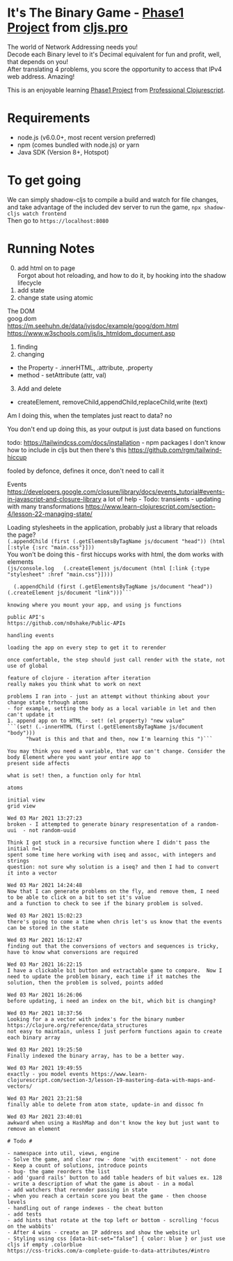 
# It's The Binary Game - [Phase1 Project](https://github.com/oakmac/professional-clojurescript-curriculum/blob/master/exercises/phase1-project.md "Professional Clojurescript - Phase1 Project") from [cljs.pro](https://cljs.pro/) #

  The world of Network Addressing needs you!  
  Decode each Binary level to it's Decimal equivalent for fun and profit, well, that depends on you!  
  After translating 4 problems, you score the opportunity to access that IPv4 web address.  Amazing!
  
  This is an enjoyable learning [Phase1 Project](https://github.com/oakmac/professional-clojurescript-curriculum/blob/master/exercises/phase1-project.md "Professional Clojurescript - Phase1 Project") from [Professional Clojurescript](https://cljs.pro/).

# Requirements #

- node.js (v6.0.0+, most recent version preferred)
- npm (comes bundled with node.js) or yarn
- Java SDK (Version 8+, Hotspot)

# To get going #

We can simply shadow-cljs to compile a build and watch for file changes, and take advantage of the included dev server to run the game,
`npx shadow-cljs watch frontend`  
Then go to `https://localhost:8080`

# Running Notes #

 0. add html on to page  
 Forgot about hot reloading, and how to do it, by hooking into the shadow lifecycle
 1. add state
 2. change state using atomic

 The DOM  
 goog.dom  
 https://m.seehuhn.de/data/jvjsdoc/example/goog/dom.html  
 https://www.w3schools.com/js/js_htmldom_document.asp  
 1. finding
 2. changing
 - the Property - .innerHTML, .attribute, .property
 - method - setAttribute (attr, val)
 3. Add and delete
 - createElement, removeChild,appendChild,replaceChild,write (text)
 
 Am I doing this, when the templates just react to data? no

 You don't end up doing this, as your output is just data based on functions

 todo:
 https://tailwindcss.com/docs/installation - npm packages I don't know how to include in cljs
 but then there's this https://github.com/rgm/tailwind-hiccup

 fooled by defonce, defines it once, don't need to call it

 Events
 https://developers.google.com/closure/library/docs/events_tutorial#events-in-javascript-and-closure-library
 a lot of help - Todo: transients - updating with many transformations
 https://www.learn-clojurescript.com/section-4/lesson-22-managing-state/

 Loading stylesheets in the application, probably just a library that reloads the page?  
 `(.appendChild (first (.getElementsByTagName js/document "head")) (html [:style {:src "main.css"}]))`  
 You won't be doing this - first hiccups works with html, the dom works with elements  
 `(js/console.log   (.createElement js/document (html [:link {:type "stylesheet" :href "main.css"}])))`  
 ```(let [x (.createElement js/document "link")]  
   (.appendChild (first (.getElementsByTagName js/document "head")) (.createElement js/document "link")))```  

 knowing where you mount your app, and using js functions

 public API's  
 https://github.com/n0shake/Public-APIs

 handling events

 loading the app on every step to get it to rerender

 once comfortable, the step should just call render with the state, not use of global

 feature of clojure - iteration after iteration  
 really makes you think what to work on next
 
 problems I ran into - just an attempt without thinking about your change state trhough atoms
 - for example, setting the body as a local variable in let and then can't update it
 1. append app on to HTML - set! (el property) "new value"
 ```(set! (.-innerHTML (first (.getElementsByTagName js/document "body")))
       "hwat is this and that and then, now I'm learning this ")```

 You may think you need a variable, that var can't change. Consider the body Element where you want your entire app to
 present side affects

 what is set! then, a function only for html

 atoms

 initial view
 grid view

 Wed 03 Mar 2021 13:27:23
 broken - I attempted to generate binary respresentation of a random-uui  - not random-uuid
 
 Think I got stuck in a recursive function where I didn't pass the initial n=1  
 spent some time here working with iseq and assoc, with integers and strings  
 question: not sure why solution is a iseq? and then I had to convert it into a vector  

 Wed 03 Mar 2021 14:24:48
 Now that I can generate problems on the fly, and remove them, I need to be able to click on a bit to set it's value
 and a function to check to see if the binary problem is solved.

 Wed 03 Mar 2021 15:02:23
 there's going to come a time when chris let's us know that the events can be stored in the state

 Wed 03 Mar 2021 16:12:47
 finding out that the conversions of vectors and sequences is tricky, have to know what conversions are required

 Wed 03 Mar 2021 16:22:15
 I have a clickable bit button and extractable game to compare.  Now I need to update the problem binary, each time if it matches the
 solution, then the problem is solved, points added

 Wed 03 Mar 2021 16:26:06 
 before updating, i need an index on the bit, which bit is changing?

 Wed 03 Mar 2021 18:37:56
 Looking for a a vector with index's for the binary number  
 https://clojure.org/reference/data_structures  
 not easy to maintain, unless I just perform functions again to create each binary array  

 Wed 03 Mar 2021 19:25:50
 Finally indexed the binary array, has to be a better way.

 Wed 03 Mar 2021 19:49:55
 exactly - you model events https://www.learn-clojurescript.com/section-3/lesson-19-mastering-data-with-maps-and-vectors/

 Wed 03 Mar 2021 23:21:58
 finally able to delete from atom state, update-in and dissoc fn

 Wed 03 Mar 2021 23:40:01
 awkward when using a HashMap and don't know the key but just want to remove an element
    
# Todo #

 - namespace into util, views, engine
 - Solve the game, and clear row - done 'with excitement' - not done
 - Keep a count of solutions, introduce points
 - bug- the game reorders the list
 - add 'guard rails' button to add table headers of bit values ex. 128
 - write a description of what the game is about - in a modal
 - add watchers that rerender passing in state
 - when you reach a certain score you beat the game - then choose levels
 - handling out of range indexes - the cheat button
 - add tests
 - add hints that rotate at the top left or bottom - scrolling 'focus on the wabbits'
 - After 4 wins - create an IP address and show the website url
 - Styling using css [data-bit-set="false"] { color: blue } or just use cljs if empty .colorblue
 https://css-tricks.com/a-complete-guide-to-data-attributes/#intro

 
